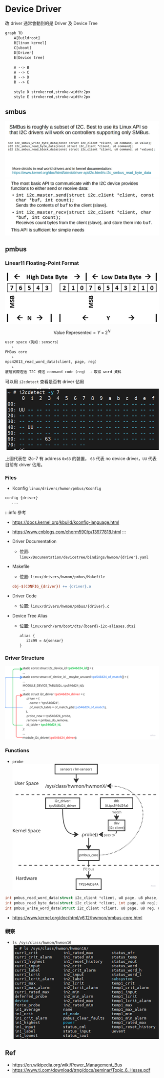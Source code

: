 # Device Driver



改 driver 通常會動到的是 Driver 及 Device Tree
```mermaid
graph TD
    A[Buildroot]
    B[linux kernel]
    C[uboot]
    D[Driver]
    E[Device tree]

    A --> B
    A --> C
    B --> D
    B --> E

    style D stroke:red,stroke-width:2px
    style E stroke:red,stroke-width:2px
```

## smbus
![alt text](assets/image-4.png)
![alt text](assets/image-5.png)

## pmbus

### Linear11 Floating-Point Format
![alt text](assets/image-1.png)

$$
\text{Value Represented} = Y \times 2^N
$$


```
user space（例如：sensors） 
   ↓
PMBus core
   ↓
mpc42013_read_word_data(client, page, reg)
   ↓
底層實際透過 I2C 傳送 command code（reg） → 取得 word 資料
```

可以用 `i2cdetect` 查看是否有 driver 佔用

![alt text](assets/image.png)

上圖代表在 i2c-7 有 address `0x63` 的裝置， `63` 代表 no device driver，`UU` 代表目前有 driver 佔用。

### Files
- Kconfig
   `linux/drivers/hwmon/pmbus/Kconfig`
```
config {driver}
   ...
```

:::info 參考
- https://docs.kernel.org/kbuild/kconfig-language.html
- https://www.cnblogs.com/chorm590/p/13977818.html
:::

- Driver Documentation
   - 位置: `linux/Documentation/devicetree/bindings/hwmon/{driver}.yaml`
- Makefile
   - 位置: `linux/drivers/hwmon/pmbus/Makefile`

   ```makefile
   obj-$(CONFIG_{driver}) += {driver}.o
   ```

- Driver Code
   - 位置: `linux/drivers/hwmon/pmbus/{driver}.c`
- Device Tree Alias
   - 位置: `linux/arch/arm/boot/dts/{board}-i2c-aliases.dtsi`
      ```
      alias {
         i2c99 = &{sensor}
      }
      ```
### Driver Structure
![alt text](assets/image-3.png)
### Functions
- `probe`
![alt text](assets/image-2.png)

```c
int pmbus_read_word_data(struct i2c_client *client, u8 page, u8 phase, u8 reg);
int pmbus_read_byte_data(struct i2c_client *client, int page, u8 reg);
int pmbus_write_word_data(struct i2c_client *client, u8 page, u8 reg, u16 word);
```
- https://www.kernel.org/doc/html/v6.12/hwmon/pmbus-core.html


### 觀察
- `ls /sys/class/hwmon/hwmon16`
![alt text](assets/image-6.png)

## Ref
- https://en.wikipedia.org/wiki/Power_Management_Bus
- https://www.ti.com/download/trng/docs/seminar/Topic_6_Hesse.pdf
